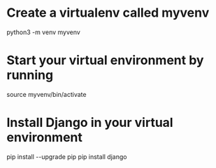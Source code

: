 # Create a virtualenv called myvenv
python3 -m venv myvenv

# Start your virtual environment by running
source myvenv/bin/activate

# Install Django in your virtual environment
pip install --upgrade pip
pip install django
